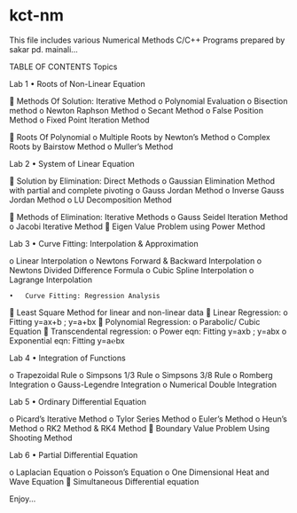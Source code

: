 # kct-nm
This file includes various Numerical Methods C/C++ Programs prepared by sakar pd. mainali...

TABLE OF CONTENTS
Topics

Lab 1	•	Roots of Non-Linear Equation

	Methods Of Solution: Iterative Method
o	Polynomial Evaluation
o	Bisection method
o	Newton Raphson Method
o	Secant Method
o	False Position Method
o	Fixed Point Iteration Method

	Roots Of Polynomial
o	Multiple Roots by Newton’s Method
o	Complex Roots by Bairstow Method
o	Muller’s Method

Lab 2	•	System of Linear Equation

	Solution by Elimination: Direct Methods
o	Gaussian Elimination Method with partial and complete pivoting
o	Gauss Jordan Method
o	Inverse Gauss Jordan Method
o	LU Decomposition Method

	Methods of  Elimination: Iterative Methods
o	Gauss Seidel Iteration Method
o	Jacobi Iterative Method
	Eigen Value Problem using Power Method

Lab 3	•	Curve Fitting: Interpolation & Approximation

o	Linear Interpolation
o	Newtons Forward & Backward Interpolation
o	Newtons Divided Difference Formula
o	Cubic Spline Interpolation
o	Lagrange Interpolation

	•	Curve Fitting: Regression Analysis
 
	Least Square Method for linear and non-linear data
	Linear Regression: 
o	Fitting y=ax+b ; y=a+bx
	Polynomial Regression:
o	Parabolic/ Cubic Equation
	Transcendental regression: 
o	Power eqn: Fitting y=axb ; y=abx
o	Exponential eqn: Fitting y=a℮bx

Lab  4	•	Integration of Functions

o	Trapezoidal Rule
o	Simpsons 1/3 Rule
o	Simpsons 3/8 Rule
o	Romberg Integration
o	Gauss-Legendre Integration
o	Numerical Double Integration

Lab 5	•	Ordinary Differential Equation

o	Picard’s Iterative Method
o	Tylor Series Method
o	Euler’s Method
o	Heun’s Method
o	RK2 Method & RK4 Method
	Boundary Value Problem Using Shooting Method

Lab 6	•	Partial Differential Equation

o	Laplacian Equation
o	Poisson’s Equation
o	One Dimensional Heat and Wave Equation 
	Simultaneous Differential equation

Enjoy...
